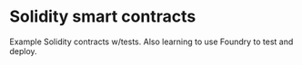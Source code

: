 # Solidity smart contracts

Example Solidity contracts w/tests. Also learning to use Foundry to test and
deploy.
